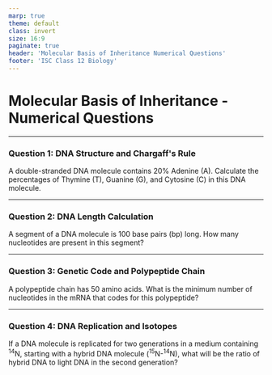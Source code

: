 ```yaml
---
marp: true
theme: default
class: invert
size: 16:9
paginate: true
header: 'Molecular Basis of Inheritance Numerical Questions'
footer: 'ISC Class 12 Biology'
---
```


# Molecular Basis of Inheritance - Numerical Questions

---

### Question 1: DNA Structure and Chargaff's Rule

A double-stranded DNA molecule contains 20% Adenine (A). Calculate the percentages of Thymine (T), Guanine (G), and Cytosine (C) in this DNA molecule.

---

### Question 2: DNA Length Calculation

A segment of a DNA molecule is 100 base pairs (bp) long. How many nucleotides are present in this segment?

---

### Question 3: Genetic Code and Polypeptide Chain

A polypeptide chain has 50 amino acids. What is the minimum number of nucleotides in the mRNA that codes for this polypeptide?

---

### Question 4: DNA Replication and Isotopes

If a DNA molecule is replicated for two generations in a medium containing <sup>14</sup>N, starting with a hybrid DNA molecule (<sup>15</sup>N-<sup>14</sup>N), what will be the ratio of hybrid DNA to light DNA in the second generation?

